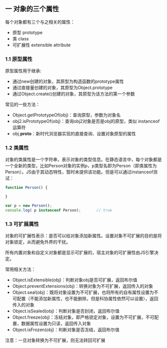 ## 一 对象的三个属性

每个对象都有三个与之相关的属性：
- 原型 prototype
- 类 class
- 可扩展性 extensible attribute

###  1.1 原型属性

原型属性用于继承:
- 通过new创建的对象，其原型为构造函数的prototype属性
- 通过直接量创建的对象，其原型为Object.prototype
- 通过Object.create()创建的对象，其原型为该方法的第一个参数

常见的一些方法：
- Object.getPrototypeOf(obj)：查询原型，参数为对象名
- obj2.isPrototypeOf(obj)：查询obj2对象是否是obj的原型，类似 instanceof运算符
- obj.__proto__：新时代浏览器实现的直接查询、设置对象原型的属性

###  1.2 类属性

对象的类属性是一个字符串，表示对象的类型信息。在静态语言中，每个对象都是一个全新的类型，比如Person对象的实例p，p类型名即为Person（即类属性为Person）。JS由于其动态特性，暂时未提供该功能。但是可以通过instanceof测试：  
```js
function Person() {

}

var p = new Person();
console.log( p instanceof Person);       // true
```

###  1.3 可扩展属性

对象的可扩展性表示：是否可以给对象添加新属性。设置对象不可扩展的目的是将对象锁定，从而避免外界的干扰。 

所有内置对象和自定义对象都是显示可扩展的，宿主对象的可扩展性由JS引擎决定。   

常用相关方法：
- Object.isExtensible(obj)：判断对象obj是否可扩展，返回布尔值
- Object.preventExtensions(obj)：转换对象为不可扩展，返回传入的对象
- Object.seal(obj)：既将对象设置为不可扩展，也将所有的自有属性设置为不可配置（不能添加新属性，也不能删除，但是科协属性依然可以设置），返回传入的对象
- Object.isSealed(obj)：判断对象是否封闭，返回布尔值
- Object.freeze(obj)：冻结对象，即严格锁定对象，设置为不可扩展，不可配置，数据属性设置为只读，返回传入对象
- Object.isFrozen(obj)：判断对象是否冻结，返回布尔值

注意：一旦对象转换为不可扩展，则无法转回可扩展